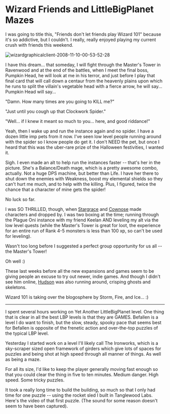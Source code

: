 # Wizard Friends and LittleBigPlanet Mazes

I was going to title this, "Friends don't let friends play Wizard 101" because it's so addictive, but I couldn't. I really, really enjoyed playing my current crush with friends this weekend.

![](http://westkarana.com/wp-content/uploads/2008/11/wizardgraphicalclient-2008-11-10-00-53-52-28.jpg "wizardgraphicalclient-2008-11-10-00-53-52-28")

I have this dream... that someday, I will fight through the Master's Tower in Ravenwood and at the end of the battles, when I meet the final boss, Pumpkin Head, he will look at me in his terror, and just before I play that final card that will call down a centaur from the heavenly plains upon which he runs to split the villain's vegetable head with a fierce arrow, he will say... Pumpkin Head will say...

"Damn. How many times are you going to KILL me?"

"Just until you cough up that Clockwork Spider."

"Well... if I knew it meant so much to you... here, and good riddance!"

Yeah, then I wake up and run the instance again and no spider. I have a dozen little imp pets from it now. I've seen low level people running around with the spider so I know people do get it. I don't NEED the pet, but once I heard that this was the uber-rare prize of the Halloween festivities, I wanted it.

Sigh. I even made an alt to help run the instances faster -- that's her in the picture. She's a Balance/Death mage, which is a pretty awesome combo, actually. Not a huge DPS machine, but better than Life. I have her there to shut down the enemies with Weakness, boost my elemental shields so they can't hurt me much, and to help with the killing. Plus, I figured, twice the chance that a character of mine gets the spider!

No luck so far.

I was SO THRILLED, though, when [Stargrace](http://mmoquests.com/2008/11/08/wandering-through-wizard101/) and [Cownose](http://cownosethe50poundcat.blogspot.com/) made characters and dropped by. I was two boxing at the time; running through the Plague Oni instance with my friend Keelan AND leveling my alt via the low level quests (while the Master's Tower is great for loot, the experience for an entire run of Rank 4-5 monsters is less than 100 xp, so can't be used for leveling). 

Wasn't too long before I suggested a perfect group opportunity for us all -- the Master's Tower!

Oh well :)

These last weeks before all the new expansions and games seem to be giving people an excuse to try out newer, indie games. And though I didn't see him online, [Hudson](http://hudshideout.com/blog/?p=1029) was also running around, crisping ghosts and skeletons.

Wizard 101 is taking over the blogosphere by Storm, Fire, and Ice... :)

---

I spent several hours working on Yet Another LittleBigPlanet level. One thing that is clear in all the best LBP levels is that they are GAMES. Befallen is a level I do want to finish, but the slow, steady, spooky pace that seems best for Befallen is opposite of the frenetic action and over-the-top puzzles of the typical LBP level.

Yesterday I started work on a level I'll likely call The Ironworks, which is a sky-scraper sized open framework of girders which give lots of spaces for puzzles and being shot at high speed through all manner of things. As well as being a maze.

For all its size, I'd like to keep the player generally moving fast enough so that you could clear the thing in five to ten minutes. Medium danger. High speed. Some tricky puzzles.

It took a really long time to build the building, so much so that I only had time for one puzzle -- using the rocket sled I built in Tanglewood Labs. Here's the video of that first puzzle. (The sound for some reason doesn't seem to have been captured).



